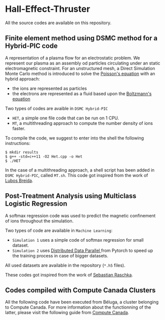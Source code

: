# Hall-Effect-Thruster

All the source codes are available on this repository.

## Finite element method using DSMC method for a Hybrid-PIC code

A representation of a plasma flow for an electrostatic problem. We represent our plasma as an assembly od particles circulating under an static electromagnetic constraint. For an unstructured mesh, a Direct Simulation Monte Carlo method is introduced to solve the [Poisson's equation](https://en.wikipedia.org/wiki/Poisson%27s_equation) with an hybrid approach:
- the ions are represented as particles
- the electrons are represented as a fluid based upon the [Boltzmann's equation](https://en.wikipedia.org/wiki/Boltzmann_equation)

Two types of codes are avaible in `DSMC Hybrid-PIC`
- `HET`, a simple one file code that can be run on 1 CPU.
- `MT`, a multithreading approach to compute the number density of ions faster.

To compile the code, we suggest to enter into the shell the following instructions:
```
$ mkdir results
$ g++ -std=c++11 -O2 Het.cpp -o Het 
$ ./HET
```
In the case of a multithreading approach, a shell script has been added in `DSMC Hybrid-PIC`, called `MT.sh`.
This code got inspired from the work of [Lubos Breida](https://www.particleincell.com/2015/fem-pic/). 

## Post-Treatment Analysis using Multiclass Logistic Regression

A softmax regression code was used to predict the magnetic confinement of ions throughout the simulation.

Two types of code are available in `Machine Learning`:

- `Simulation 1` uses a simple code of softmax regression for small dataset. 
- `Simulation 2` uses [Distributed Data Parallel ](https://pytorch.org/tutorials/intermediate/ddp_tutorial.html) from Pytorch to speed up the training process in case of bigger datasets.

All used datasets are available in the repository (`*.h5` files). 

These codes got inspired from the work of [Sebastian Raschka](https://github.com/rasbt/deeplearning-models). 

## Codes compiled with Compute Canada Clusters

All the following code have been executed from Béluga, a cluster belonging to Compute Canada. For more information about the functionning of the latter, please visit the following guide from [Compute Canada](https://docs.computecanada.ca/wiki/Running_jobs).
